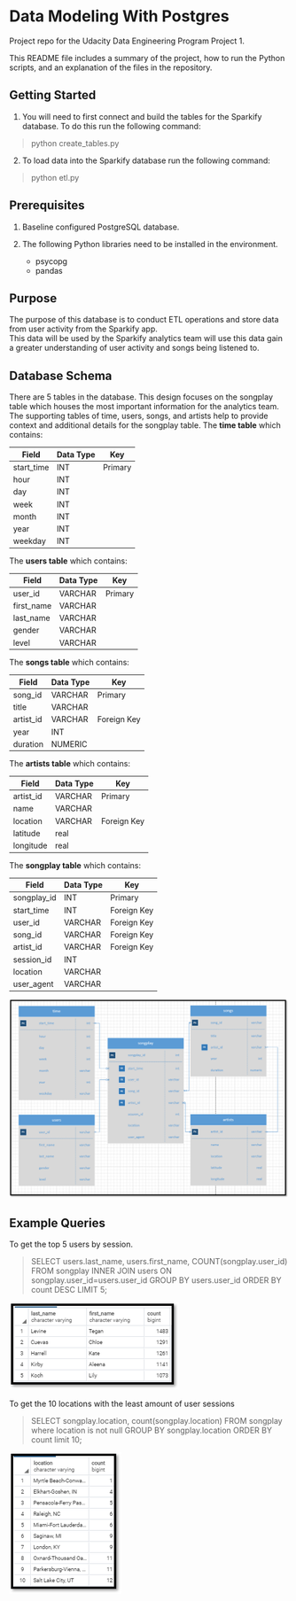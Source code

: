 # Data Modeling With Postgres
Project repo for the Udacity Data Engineering Program Project 1.

This README file includes a summary of the project, how to run the Python scripts, and an explanation of the files in the repository.

## Getting Started

1.  You will need to first connect and build the tables for the  Sparkify database.  To do this run the following command:

> python create_tables.py

2. To load data into the  Sparkify database run the following command:

>python etl.py


## Prerequisites
1.  Baseline configured PostgreSQL database.

2.  The following Python libraries need to be installed in the environment.
    * psycopg
    * pandas

## Purpose
The purpose of this database is to conduct ETL operations and store data from user activity from the Sparkify app.  
This data will be used by the Sparkify analytics team will use this data gain a greater understanding of user activity and songs being listened to.


## Database Schema
There are 5 tables in the database.  This design focuses on the songplay table which houses the most important information for the analytics team.  The supporting tables of time, users, songs, and artists help to provide context and additional details for the songplay table.
The **time table** which contains:

| Field        | Data Type          | Key  |
 |-------------  | ------------- | ------------- |
| start_time      | INT | Primary |
| hour      | INT      |    |
| day | INT      |     |
| week | INT      |     |
| month | INT      |     |
| year | INT      |     |
| weekday | INT      |     |

The **users table** which contains:

| Field        | Data Type          | Key  |
| ------------- | ------------- |  ------------- |
| user_id      | VARCHAR | Primary |
| first_name      | VARCHAR      |    |
| last_name | VARCHAR      |     |
| gender | VARCHAR      |     |
| level | VARCHAR     |     |

The **songs table** which contains:

| Field        | Data Type          | Key  |
| ------------- | ------------- |  ------------- |
| song_id      | VARCHAR | Primary |
| title      | VARCHAR      |    |
| artist_id | VARCHAR      |  Foreign Key   |
| year | INT      |     |
| duration | NUMERIC     |     |

The **artists table** which contains:

| Field        | Data Type          | Key  |
| ------------- | ------------- |  ------------- |
| artist_id      | VARCHAR | Primary |
| name      | VARCHAR      |    |
| location | VARCHAR      |  Foreign Key   |
| latitude | real      |     |
| longitude | real     |     |

The **songplay table** which contains:

| Field        | Data Type          | Key  |
| ------------- | ------------- |  ------------- |
| songplay_id      | INT | Primary |
| start_time      | INT      |  Foreign Key  |
| user_id | VARCHAR  |  Foreign Key   |
| song_id | VARCHAR      |  Foreign Key   |
| artist_id | VARCHAR     |  Foreign Key   |
| session_id | INT  |     |
| location | VARCHAR      |     |
| user_agent | VARCHAR     |     |

![ERD Diagram](./assets/images/erd.png)


## Example Queries
To get the top 5 users by session.

>SELECT users.last_name, users.first_name, COUNT(songplay.user_id)
FROM songplay
INNER JOIN users ON songplay.user_id=users.user_id
GROUP BY users.user_id
ORDER BY count DESC
LIMIT 5;

![top five](./assets/images/top_5.png)

To get the 10 locations with the least amount of user sessions

>SELECT songplay.location, count(songplay.location)
FROM songplay
where location is not null
GROUP BY songplay.location
ORDER BY count
limit 10;

![top five](./assets/images/bottom10.png)
